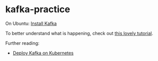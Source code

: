 # kafka-practice

On Ubuntu:
[Install Kafka](https://tecadmin.net/install-apache-kafka-ubuntu/)

To better understand what is happening, check out [this lovely tutorial](https://towardsdatascience.com/kafka-python-explained-in-10-lines-of-code-800e3e07dad1).

Further reading: 
 - [Deploy Kafka on Kubernetes](https://dzone.com/articles/ultimate-guide-to-installing-kafka-docker-on-kuber)
